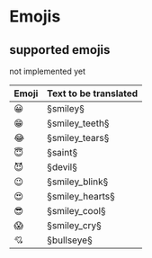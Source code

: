 # Emojis

## supported emojis

not implemented yet

| Emoji | Text to be translated |
|-------|-----------------------|
| 😀    | §smiley§              |
| 😁    | §smiley_teeth§        |
| 😂    | §smiley_tears§        |
| 😇    | §saint§               |
| 😈    | §devil§               |
| 😉    | §smiley_blink§        |
| 😍    | §smiley_hearts§       |
| 😎    | §smiley_cool§         |
| 😱    | §smiley_cry§          |
| 💘    | §bullseye§            |